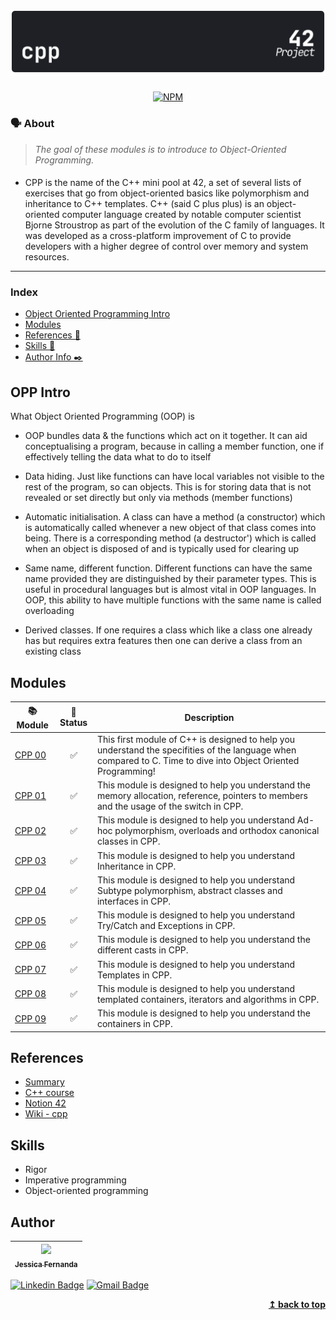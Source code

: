 <h1 align="center">
	<img alt="badge cpp" src="./img/cpp_dark.svg" />
 </h1>

 <div align="center">

[![NPM](https://img.shields.io/npm/l/react)](https://github.com/nandajfa/CPP/blob/main/LICENSE)

 </div>

### 🗣️ About

> _The goal of these modules is to introduce to Object-Oriented Programming._

####

- CPP is the name of the C++ mini pool at 42, a set of several lists of exercises that go from object-oriented basics like polymorphism and inheritance to C++ templates.
  C++ (said C plus plus) is an object-oriented computer language created by notable computer scientist Bjorne Stroustrop as part of the evolution of the C family of languages. It was developed as a cross-platform improvement of C to provide developers with a higher degree of control over memory and system resources.

---

### Index

- [Object Oriented Programming Intro](#opp-intro)
- [Modules](#modules)
- [References 📌](#references)
- [Skills 📄](#skills)
- [Author Info ✒️](#author)

## OPP Intro

What Object Oriented Programming (OOP) is

- OOP bundles data & the functions which act on it together. It can aid conceptualising a program, because in calling a member function, one if effectively telling the data what to do to itself

- Data hiding. Just like functions can have local variables not visible to the rest of the program, so can objects. This is for storing data that is not revealed or set directly but only via methods (member functions)

- Automatic initialisation. A class can have a method (a constructor) which is automatically called whenever a new object of that class comes into being. There is a corresponding method (a destructor') which is called when an object is disposed of and is typically used for clearing up

- Same name, different function. Different functions can have the same name provided they are distinguished by their parameter types. This is useful in procedural languages but is almost vital in OOP languages. In OOP, this ability to have multiple functions with the same name is called overloading

- Derived classes. If one requires a class which like a class one already has but requires extra features then one can derive a class from an existing class

## Modules

| 📚 Module                                                 | 🤔 Status | Description                                                                                                                                                    |
| --------------------------------------------------------- | :-------: | -------------------------------------------------------------------------------------------------------------------------------------------------------------- |
| [CPP 00](https://github.com/nandajfa/CPP/tree/main/cpp00) |    ✅     | This first module of C++ is designed to help you understand the specifities of the language when compared to C. Time to dive into Object Oriented Programming! |
| [CPP 01](https://github.com/nandajfa/CPP/tree/main/cpp01) |    ✅     | This module is designed to help you understand the memory allocation, reference, pointers to members and the usage of the switch in CPP.                       |
| [CPP 02](https://github.com/nandajfa/CPP/tree/main/cpp02) |    ✅     | This module is designed to help you understand Ad-hoc polymorphism, overloads and orthodox canonical classes in CPP.                                           |
| [CPP 03](https://github.com/nandajfa/CPP/tree/main/cpp03) |    ✅     | This module is designed to help you understand Inheritance in CPP.                                                                                             |
| [CPP 04](https://github.com/nandajfa/CPP/tree/main/cpp04) |    ✅     | This module is designed to help you understand Subtype polymorphism, abstract classes and interfaces in CPP.                                                   |
| [CPP 05](https://github.com/nandajfa/CPP/tree/main/cpp05) |    ✅     | This module is designed to help you understand Try/Catch and Exceptions in CPP.                                                                                |
| [CPP 06](https://github.com/nandajfa/CPP/tree/main/cpp06) |    ✅     | This module is designed to help you understand the different casts in CPP.                                                                                     |
| [CPP 07](https://github.com/nandajfa/CPP/tree/main/cpp07) |    ✅     | This module is designed to help you understand Templates in CPP.                                                                                               |
| [CPP 08](https://github.com/nandajfa/CPP/tree/main/cpp08) |    ✅     | This module is designed to help you understand templated containers, iterators and algorithms in CPP.                                                          |
| [CPP 09](https://github.com/nandajfa/CPP/tree/main/cpp09) |    ✅     | This module is designed to help you understand the containers in CPP.                                                                                          |

## References

- [Summary](https://www.youtube.com/watch?v=TnrQMtxPeEg)
- [C++ course](https://www.youtube.com/playlist?list=PLx4x_zx8csUjczg1qPHavU1vw1IkBcm40)
- [Notion 42](https://soraianovaes.notion.site/CPP-Piscine-de222a1b2db34121a7228101c61b7c87)
- [Wiki - cpp](https://github.com/qingqingqingli/CPP/wiki)

## Skills

- Rigor
- Imperative programming
- Object-oriented programming

## Author

| [<img src="https://avatars.githubusercontent.com/u/80687429?v=4" width=115><br><sub>Jessica Fernanda</sub>](https://github.com/nandajfa) |
| :--------------------------------------------------------------------------------------------------------------------------------------: |

[![Linkedin Badge](<https://img.shields.io/badge/-Jessica-blue?style=flat-square&logo=Linkedin&logoColor=white&link=https://[https://www.linkedin.com/in/jessica-fernanda-programadora/](https://www.linkedin.com/in/jessica-fernanda-programadora/)>)](https://www.linkedin.com/in/jessica-fernanda-programadora/)
[![Gmail Badge](https://img.shields.io/badge/-nanda.jfa@gmail.com-c14438?style=flat-square&logo=Gmail&logoColor=white&link=mailto:nanda.jfa@gmail.com)](mailto:nanda.jfa@gmail.com)

</div>
<div align="right">
  <b><a href="#index">↥ back to top</a></b>
</div>
</br>
